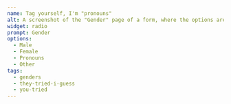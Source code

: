 ```yaml
---
name: Tag yourself, I'm "pronouns"
alt: A screenshot of the "Gender" page of a form, where the options are Male, Female, Pronouns, Other
widget: radio
prompt: Gender
options:
  - Male
  - Female
  - Pronouns
  - Other
tags:
  - genders
  - they-tried-i-guess
  - you-tried
---
```

